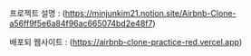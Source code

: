 프로젝트 설명 : (https://minjunkim21.notion.site/Airbnb-Clone-a56ff9f5e6a84f96ac665074bd2e48f7)

배포되 웹사이트 : (https://airbnb-clone-practice-red.vercel.app)
